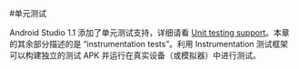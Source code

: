 #单元测试

Android Studio 1.1 添加了单元测试支持，详细请看 [Unit testing support][1]。本章的其余部分描述的是 “instrumentation tests”。利用 Instrumentation 测试框架可以构建独立的测试 APK 并运行在真实设备（或模拟器）中进行测试。

[1]: http://tools.android.com/tech-docs/unit-testing-support